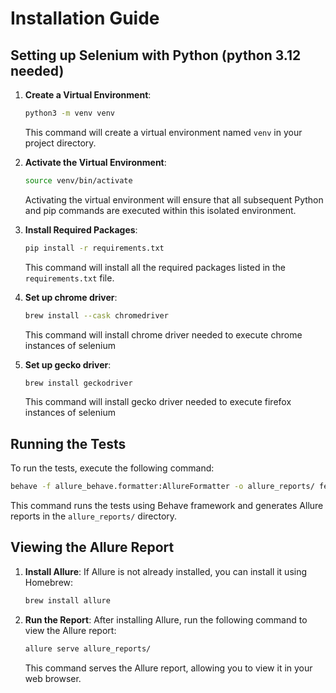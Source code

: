 # Installation Guide

## Setting up Selenium with Python (python 3.12 needed)

1. **Create a Virtual Environment**:
   ```bash
   python3 -m venv venv
   ```
   This command will create a virtual environment named `venv` in your project directory.

2. **Activate the Virtual Environment**:
   ```bash
   source venv/bin/activate
   ```
   Activating the virtual environment will ensure that all subsequent Python and pip commands are executed within this isolated environment.

3. **Install Required Packages**:
   ```bash
   pip install -r requirements.txt
   ```
   This command will install all the required packages listed in the `requirements.txt` file.


4. **Set up chrome driver**:
   ```bash
   brew install --cask chromedriver
   ```
   This command will install chrome driver needed to execute chrome instances of selenium

5. **Set up gecko driver**:
   ```bash
   brew install geckodriver
   ```
   This command will install gecko driver needed to execute firefox instances of selenium

## Running the Tests

To run the tests, execute the following command:
```bash
behave -f allure_behave.formatter:AllureFormatter -o allure_reports/ features
```
This command runs the tests using Behave framework and generates Allure reports in the `allure_reports/` directory.

## Viewing the Allure Report

1. **Install Allure**:
   If Allure is not already installed, you can install it using Homebrew:
   ```bash
   brew install allure
   ```

2. **Run the Report**:
   After installing Allure, run the following command to view the Allure report:
   ```bash
   allure serve allure_reports/
   ```
   This command serves the Allure report, allowing you to view it in your web browser.

